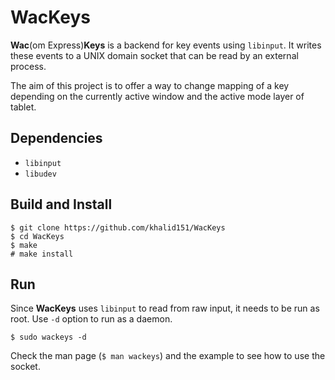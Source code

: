 # WacKeys
**Wac**(om Express)**Keys** is a backend for key events using `libinput`.
It writes these events to a UNIX domain socket that can be read by an external process.

The aim of this project is to offer a way to change mapping of a key depending
on the currently active window and the active mode layer of tablet.

## Dependencies
- `libinput`
- `libudev`

## Build and Install
```
$ git clone https://github.com/khalid151/WacKeys
$ cd WacKeys
$ make
# make install
```
## Run
Since **WacKeys** uses `libinput` to read from raw input, it needs to be run as root.
Use `-d` option to run as a daemon.
```
$ sudo wackeys -d
```
Check the man page (`$ man wackeys`) and the example to see how to use the socket.
